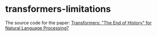 # transformers-limitations

The source code for the paper: [Transformers: "The End of History" for Natural Language Processing?](https://arxiv.org/pdf/2105.00813.pdf)

